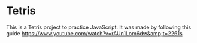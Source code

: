 # Tetris
This is a Tetris project to practice JavaScript. It was made by following this guide https://www.youtube.com/watch?v=rAUn1Lom6dw&amp;t=2261s
